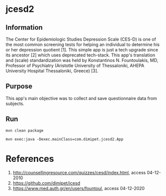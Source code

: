 # jcesd2

## Information
The Center for Epidemiologic Studies Depression Scale (CES-D) is one of the most common screening tests for helping an individual to determine his or her depression quotient [1]. This simple app is just a tech upgrade since its ancestor [2] which uses deprecated tech-stack. This app's translation and (scale) standardization was held by Konstantinos N. Fountoulakis, MD, Professor of Psychiatry (Aristotle University of Thessaloniki, AHEPA University Hospital Thessaloniki, Greece) [3].

## Purpose
This app's main objective was to collect and save questionnaire data from subjects.

## Run

`mvn clean package`

`mvn exec:java -Dexec.mainClass=com.dimipet.jcesd2.App`


# References
1. http://counsellingresource.com/quizzes/cesd/index.html, access 04-12-2010
2. https://github.com/dimipet/jcesd
3. https://www.med.auth.gr/en/users/fountoul, access 04-12-2020 
